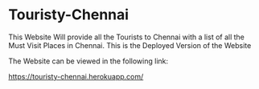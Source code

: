 # Touristy-Chennai
This Website Will provide all the Tourists to Chennai with a list of all the Must Visit Places in Chennai. This is the Deployed Version of the Website


The Website can be viewed in the following link:

https://touristy-chennai.herokuapp.com/
